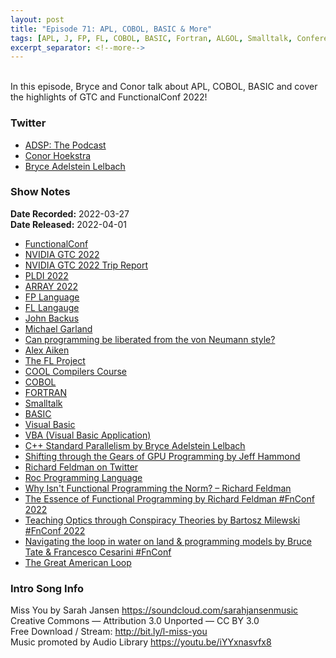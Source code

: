 ```yaml
---
layout: post
title: "Episode 71: APL, COBOL, BASIC & More"
tags: [APL, J, FP, FL, COBOL, BASIC, Fortran, ALGOL, Smalltalk, Conferences, GTC, FunctionalConf]
excerpt_separator: <!--more-->
---
```


<div id="buzzsprout-player-10359909"></div><script src="https://www.buzzsprout.com/1501960/10359909-episode-71-apl-cobol-basic-more.js?container_id=buzzsprout-player-10359909&player=small" type="text/javascript" charset="utf-8"></script>

<br>In this episode, Bryce and Conor talk about APL, COBOL, BASIC and cover the highlights of GTC and FunctionalConf 2022!
 
<!--more-->

### Twitter
 
* [ADSP: The Podcast](https://twitter.com/adspthepodcast)
* [Conor Hoekstra](https://twitter.com/code_report)
* [Bryce Adelstein Lelbach](https://twitter.com/blelbach)

### Show Notes
 
**Date Recorded:** 2022-03-27 <br>
**Date Released:** 2022-04-01
 
* [FunctionalConf](https://www.functionalconf.com/)
* [NVIDIA GTC 2022](https://www.nvidia.com/gtc/)
* [NVIDIA GTC 2022 Trip Report](https://codereport.github.io/GTC2022TripReport/)
* [PLDI 2022](https://pldi22.sigplan.org/)
* [ARRAY 2022](https://array2022.org/)
* [FP Language](https://en.wikipedia.org/wiki/FP_(programming_language))
* [FL Langauge](https://en.wikipedia.org/wiki/FL_(programming_language))
* [John Backus](https://en.wikipedia.org/wiki/John_Backus)
* [Michael Garland](https://research.nvidia.com/person/michael-garland)
* [Can programming be liberated from the von Neumann style?](https://www.cs.cmu.edu/~crary/819-f09/Backus78.pdf)
* [Alex Aiken](http://theory.stanford.edu/~aiken/)
* [The FL Project](http://theory.stanford.edu/~aiken/publications/trs/FLProject.pdf)
* [COOL Compilers Course](https://www.edx.org/course/compilers)
* [COBOL](https://en.wikipedia.org/wiki/COBOL)
* [FORTRAN](https://fortran-lang.org/)
* [Smalltalk](https://en.wikipedia.org/wiki/Smalltalk)
* [BASIC](https://en.wikipedia.org/wiki/BASIC)
* [Visual Basic](https://en.wikipedia.org/wiki/Visual_Basic_(classic))
* [VBA (Visual Basic Application)](https://en.wikipedia.org/wiki/Visual_Basic_for_Applications)
* [C++ Standard Parallelism by Bryce Adelstein Lelbach](https://www.youtube.com/watch?v=1wFtONGVRI8)
* [Shifting through the Gears of GPU Programming by Jeff Hammond](https://reg.rainfocus.com/flow/nvidia/gtcspring2022/aplive/page/ap/session/1638453336105001vPx8)
* [Richard Feldman on Twitter](https://twitter.com/rtfeldman)
* [Roc Programming Language](https://www.roc-lang.org/)
* [Why Isn't Functional Programming the Norm? – Richard Feldman](https://youtu.be/QyJZzq0v7Z4)
* [The Essence of Functional Programming by Richard Feldman #FnConf 2022](https://youtu.be/l0ruvPCQh9I)
* [Teaching Optics through Conspiracy Theories by Bartosz Milewski #FnConf 2022](https://youtu.be/GjTP-nozuns)
* [Navigating the loop in water on land & programming models by Bruce Tate & Francesco Cesarini #FnConf](https://youtu.be/6x9Sl3VO66s)
* [The Great American Loop](https://en.wikipedia.org/wiki/Great_Loop)
 
### Intro Song Info
 
Miss You by Sarah Jansen https://soundcloud.com/sarahjansenmusic<br>
Creative Commons — Attribution 3.0 Unported — CC BY 3.0<br>
Free Download / Stream: http://bit.ly/l-miss-you<br>
Music promoted by Audio Library https://youtu.be/iYYxnasvfx8<br>